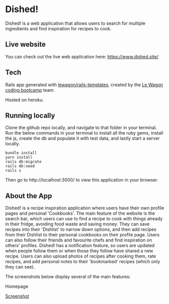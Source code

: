 # Dished!

Dished! is a web application that allows users to search for multiple ingredients and find inspiration for recipes to cook.

## Live website

You can check out the live web application here:
https://www.dished.site/

## Tech

Rails app generated with [lewagon/rails-templates](https://github.com/lewagon/rails-templates), created by the [Le Wagon coding bootcamp](https://www.lewagon.com) team.

Hosted on heroku.

## Running locally

Clone the github repo locally, and navigate to that folder in your terminal.
Run the below commands in your terminal to install all the ruby gems, install the js, create the db and populate it with test data, and lastly start a server locally.

``` 
bundle install
yarn install
rails db:migrate
rails db:seed
rails s
```

Then go to http://localhost:3000/ to view this application in your browser.

## About the App

Dished! is a recipe inspiration application where users have their own profile pages and personal 'Cookbooks'. The main feature of the website is the search bar, which users can use to find a recipe to cook with things already in their fridge, avoiding food waste and saving money. They can save recipes into their 'Dishlist' to narrow down options, and then add recipes from their Dishlist to their personal cookbooks on their profile page. Users can also follow their friends and favourite chefs and find inspiration on others' profiles. Dished! has a notification feature, so users are updated when people follow them or when those they follow have shared a new recipe. Users can also upload photos of recipes after cooking them, rate recipes, and add personal notes to their 'bookmarked' recipes (which only they can see).

The screenshots below display several of the main features:

Homepage

[Screenshot](https://user-images.githubusercontent.com/71760740/123434667-a4325380-d5c4-11eb-87a6-76d9a8477d83.png)
